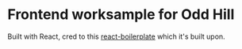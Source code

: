 # Frontend worksample for Odd Hill

<p>Built with React, cred to this <a href="https://github.com/react-boilerplate/react-boilerplate">react-boilerplate</a> which it's built upon.</p>